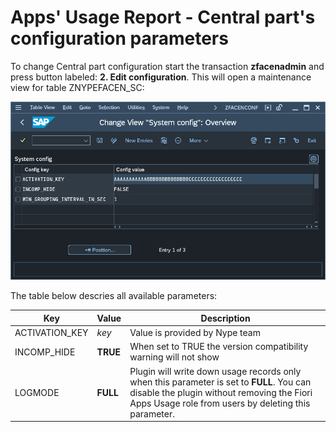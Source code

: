 # Apps' Usage Report - Central part's configuration parameters

To change Central part configuration start the transaction **zfacenadmin** and press button labeled: **2. Edit configuration**. This will open a maintenance view for table ZNYPEFACEN_SC:

[![](res/zfacenadmin.png)](res/zfacenadmin.png)

The table below descries all available parameters:

| Key                          | Value     | Description                                                                                                                                                                    |
|------------------------------|-----------|------------------------------------------------------------------------------|
| ACTIVATION_KEY               | *key*     | Value is provided by Nype team         |
| INCOMP_HIDE                  | **TRUE** | When set to TRUE the version compatibility warning will not show |
| LOGMODE                      | **FULL** | Plugin will write down usage records only when this parameter is set to **FULL**. You can disable the plugin without removing the Fiori Apps Usage role from users by deleting this parameter.|
